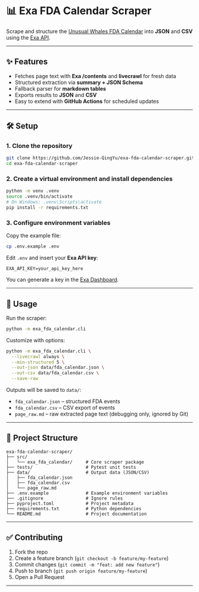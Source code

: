 # 📊 Exa FDA Calendar Scraper

Scrape and structure the [Unusual Whales FDA Calendar](https://unusualwhales.com/fda-calendar) into **JSON** and **CSV** using the [Exa API](https://exa.ai).

---

## ✨ Features

- Fetches page text with **Exa /contents** and **livecrawl** for fresh data  
- Structured extraction via **summary + JSON Schema**  
- Fallback parser for **markdown tables**  
- Exports results to **JSON** and **CSV**  
- Easy to extend with **GitHub Actions** for scheduled updates  

---

## 🛠️ Setup

### 1. Clone the repository

```bash
git clone https://github.com/Jessie-QingYu/exa-fda-calendar-scraper.git
cd exa-fda-calendar-scraper
````

### 2. Create a virtual environment and install dependencies

```bash
python -m venv .venv
source .venv/bin/activate
# On Windows: .venv\Scripts\activate
pip install -r requirements.txt
```

### 3. Configure environment variables

Copy the example file:

```bash
cp .env.example .env
```

Edit `.env` and insert your **Exa API key**:

```
EXA_API_KEY=your_api_key_here
```

You can generate a key in the [Exa Dashboard](https://dashboard.exa.ai).

---

## 🚀 Usage

Run the scraper:

```bash
python -m exa_fda_calendar.cli
```

Customize with options:

```bash
python -m exa_fda_calendar.cli \
  --livecrawl always \
  --min-structured 5 \
  --out-json data/fda_calendar.json \
  --out-csv data/fda_calendar.csv \
  --save-raw
```

Outputs will be saved to `data/`:

* `fda_calendar.json` – structured FDA events
* `fda_calendar.csv` – CSV export of events
* `page_raw.md` – raw extracted page text (debugging only, ignored by Git)

---

## 📂 Project Structure

```
exa-fda-calendar-scraper/
├── src/
│   └── exa_fda_calendar/     # Core scraper package
├── tests/                    # Pytest unit tests
├── data/                     # Output data (JSON/CSV)
│   ├── fda_calendar.json
│   ├── fda_calendar.csv
│   └── page_raw.md
├── .env.example              # Example environment variables
├── .gitignore                # Ignore rules
├── pyproject.toml            # Project metadata
├── requirements.txt          # Python dependencies
└── README.md                 # Project documentation
```

---

## ✅ Contributing

1. Fork the repo
2. Create a feature branch (`git checkout -b feature/my-feature`)
3. Commit changes (`git commit -m "feat: add new feature"`)
4. Push to branch (`git push origin feature/my-feature`)
5. Open a Pull Request

---







